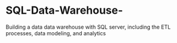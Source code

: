# SQL-Data-Warehouse-
Building a data data warehouse with SQL server, including the ETL processes, data modeling, and analytics
